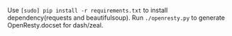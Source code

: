 Use `[sudo] pip install -r requirements.txt` to install dependency(requests and beautifulsoup).
Run `./openresty.py` to generate OpenResty.docset for dash/zeal.

